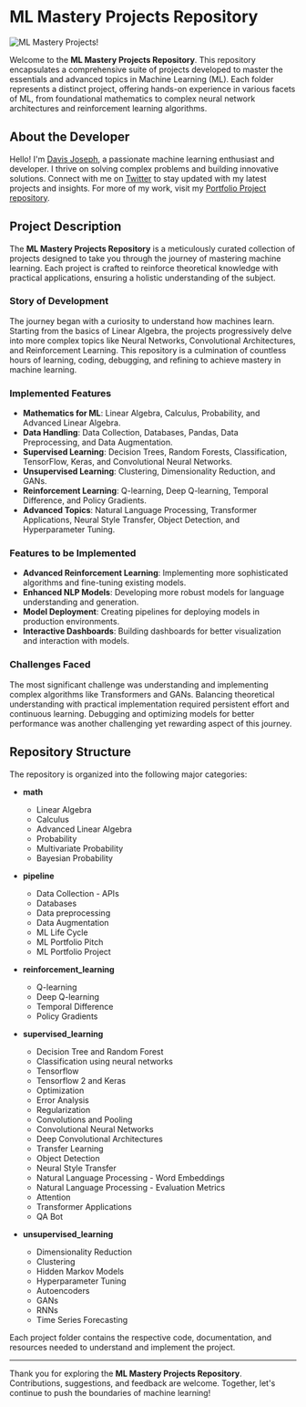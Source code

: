 # ML Mastery Projects Repository

![ML Mastery Projects](https://github.com/user-attachments/assets/479556b7-3be8-454e-afda-a5a4444512c8)!


Welcome to the **ML Mastery Projects Repository**. This repository encapsulates a comprehensive suite of projects developed to master the essentials and advanced topics in Machine Learning (ML). Each folder represents a distinct project, offering hands-on experience in various facets of ML, from foundational mathematics to complex neural network architectures and reinforcement learning algorithms.

## About the Developer

Hello! I'm [Davis Joseph](https://www.linkedin.com/in/davisjoseph767/), a passionate machine learning enthusiast and developer. I thrive on solving complex problems and building innovative solutions. Connect with me on [Twitter](https://x.com/davisjoseph76) to stay updated with my latest projects and insights. For more of my work, visit my [Portfolio Project repository](https://github.com/).

## Project Description

The **ML Mastery Projects Repository** is a meticulously curated collection of projects designed to take you through the journey of mastering machine learning. Each project is crafted to reinforce theoretical knowledge with practical applications, ensuring a holistic understanding of the subject.

### Story of Development

The journey began with a curiosity to understand how machines learn. Starting from the basics of Linear Algebra, the projects progressively delve into more complex topics like Neural Networks, Convolutional Architectures, and Reinforcement Learning. This repository is a culmination of countless hours of learning, coding, debugging, and refining to achieve mastery in machine learning.

### Implemented Features

- **Mathematics for ML**: Linear Algebra, Calculus, Probability, and Advanced Linear Algebra.
- **Data Handling**: Data Collection, Databases, Pandas, Data Preprocessing, and Data Augmentation.
- **Supervised Learning**: Decision Trees, Random Forests, Classification, TensorFlow, Keras, and Convolutional Neural Networks.
- **Unsupervised Learning**: Clustering, Dimensionality Reduction, and GANs.
- **Reinforcement Learning**: Q-learning, Deep Q-learning, Temporal Difference, and Policy Gradients.
- **Advanced Topics**: Natural Language Processing, Transformer Applications, Neural Style Transfer, Object Detection, and Hyperparameter Tuning.

### Features to be Implemented

- **Advanced Reinforcement Learning**: Implementing more sophisticated algorithms and fine-tuning existing models.
- **Enhanced NLP Models**: Developing more robust models for language understanding and generation.
- **Model Deployment**: Creating pipelines for deploying models in production environments.
- **Interactive Dashboards**: Building dashboards for better visualization and interaction with models.

### Challenges Faced

The most significant challenge was understanding and implementing complex algorithms like Transformers and GANs. Balancing theoretical understanding with practical implementation required persistent effort and continuous learning. Debugging and optimizing models for better performance was another challenging yet rewarding aspect of this journey.

## Repository Structure

The repository is organized into the following major categories:

- **math**
  - Linear Algebra
  - Calculus
  - Advanced Linear Algebra
  - Probability
  - Multivariate Probability
  - Bayesian Probability

- **pipeline**
  - Data Collection - APIs
  - Databases
  - Data preprocessing
  - Data Augmentation
  - ML Life Cycle
  - ML Portfolio Pitch
  - ML Portfolio Project

- **reinforcement_learning**
  - Q-learning
  - Deep Q-learning
  - Temporal Difference
  - Policy Gradients

- **supervised_learning**
  - Decision Tree and Random Forest
  - Classification using neural networks
  - Tensorflow
  - Tensorflow 2 and Keras
  - Optimization
  - Error Analysis
  - Regularization
  - Convolutions and Pooling
  - Convolutional Neural Networks
  - Deep Convolutional Architectures
  - Transfer Learning
  - Object Detection
  - Neural Style Transfer
  - Natural Language Processing - Word Embeddings
  - Natural Language Processing - Evaluation Metrics
  - Attention
  - Transformer Applications
  - QA Bot

- **unsupervised_learning**
  - Dimensionality Reduction
  - Clustering
  - Hidden Markov Models
  - Hyperparameter Tuning
  - Autoencoders
  - GANs
  - RNNs
  - Time Series Forecasting

Each project folder contains the respective code, documentation, and resources needed to understand and implement the project.

---

Thank you for exploring the **ML Mastery Projects Repository**. Contributions, suggestions, and feedback are welcome. Together, let's continue to push the boundaries of machine learning!

